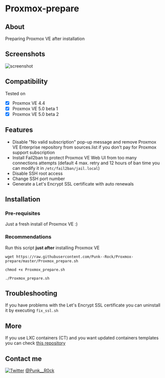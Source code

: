 # Proxmox-prepare

## About

Preparing Proxmox VE after installation

## Screenshots

![screenshot](http://i.imgur.com/NzLskyS.png)

## Compatibility

Tested on 

* [x] Proxmox VE 4.4
* [x] Proxmox VE 5.0 beta 1
* [x] Proxmox VE 5.0 beta 2

## Features

- Disable "No valid subscription" pop-up message and remove Proxmox VE Enterprise repository from sources.list if you don't pay for Proxmox support subscription
- Install Fail2ban to protect Proxmox VE Web UI from too many connections attempts (default 4 max. retry and 12 hours of ban time you can modify it in ```/etc/fail2ban/jail.local```)
- Disable SSH root access
- Change SSH port number
- Generate a Let's Encrypt SSL certificate with auto renewals

## Installation

### Pre-requisites

Just a fresh install of Proxmox VE :)

### Recommendations

Run this script __just after__ installing Proxmox VE

```shell
wget https://raw.githubusercontent.com/Punk--Rock/Proxmox-prepare/master/Proxmox_prepare.sh

chmod +x Proxmox_prepare.sh

./Proxmox_prepare.sh
```

## Troubleshooting

If you have problems with the Let's Encrypt SSL certificate you can uninstall it by executing ```fix_ssl.sh```

## More

If you use LXC containers (CT) and you want updated containers templates you can check [this repository](https://github.com/Punk--Rock/Proxmox-templates#proxmox-templates)

## Contact me

[![Twitter](https://cdn1.iconfinder.com/data/icons/logotypes/32/twitter-24.png)](https://twitter.com/Punk__R0ck) [@Punk__R0ck](https://twitter.com/Punk__R0ck)
